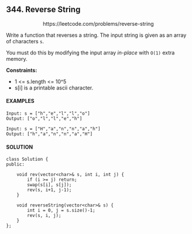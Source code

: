 ## 344. Reverse String

<p align="center">
    https://leetcode.com/problems/reverse-string
</P>

Write a function that reverses a string. The input string is given as an array of characters `s`.

You must do this by modifying the input array _in-place_ with `O(1)` extra memory.

**Constraints:**
- 1 <= s.length <= 10^5
- s[i] is a printable ascii character.

<h4>EXAMPLES</h4>

```
Input: s = ["h","e","l","l","o"]
Output: ["o","l","l","e","h"]
```

```
Input: s = ["H","a","n","n","a","h"]
Output: ["h","a","n","n","a","H"]

```

<h4>SOLUTION</h4>

```
class Solution {
public:
    
    void rev(vector<char>& s, int i, int j) {
        if (i >= j) return;
        swap(s[i], s[j]);
        rev(s, i+1, j-1);
    }
    
    void reverseString(vector<char>& s) {
        int i = 0, j = s.size()-1;
        rev(s, i, j);
    }
};
```
